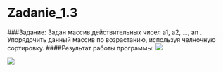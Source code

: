 Zadanie_1.3
===========
###Задание:
Задан массив действительных чисел a1, a2, ..., an . Упорядочить данный массив по возрастанию, используя челночную сортировку.
####Результат работы программы:
<a target="_blank" href="http://fastpic.ru"><img src="http://i64.fastpic.ru/big/2014/0704/0f/de53c89748dd6201dac4ce55d35d490f.jpg" border="0"></a>

<a target="_blank" href="http://fastpic.ru"><img src="http://i62.fastpic.ru/big/2014/0704/77/56b12e9996efe588bd51c3b261dda077.jpg" border="0"></a>
